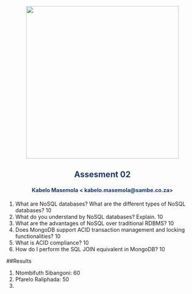 <p align="center" style="background-color:"><img src="https://www.theworkspace.co.za/wp-content/uploads/2020/10/Sambe-Consulting-logo-800x600.png"  width="400"></p>

<p align="center"><h2 style="color: #193967; text-align: center">
    Assesment 02
</h2></p>
<p align="center"><h4 style="color: #193967; text-align: center">
    Kabelo Masemola < kabelo.masemola@sambe.co.za>
</h4></p>

1. What are NoSQL databases? What are the different types of NoSQL databases? 10
2. What do you understand by NoSQL databases? Explain. 10 
3.  What are the advantages of NoSQL over traditional RDBMS? 10 
4.  Does MongoDB support ACID transaction management and locking functionalities? 10 
5. What is ACID compliance? 10 
6.  How do I perform the SQL JOIN equivalent in MongoDB? 10 

##Results 

1. Ntombifuth Sibangoni: 60 
2. Pfarelo Raliphada: 50 
3. 
